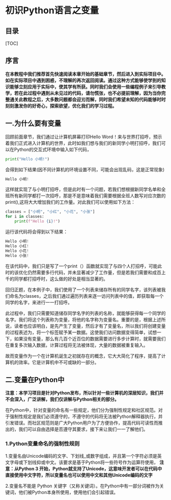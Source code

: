 # 初识Python语言之变量

## 目录

[TOC]

## 序言

**在本教程中我们推荐首先快速阅读本章开始的基础章节，然后进入到实际项目中。如在实际项目中遇到困惑，不理解的再次返回阅读。通过这种方式能够使学到的知识能够立刻应用于实际中，使其学有所获。同时我们会使用一些编程例子来引导教学，若在此过程中遇到从未见过的代码，请勿慌张，也不必提前理解，因为当你完整通关此教程之后，大多数问题都会迎刃而解，同时我们希望未知的代码能够时时刻刻激发你的好奇心，探索欲望，优化我们的学习过程。**

## 一.为什么要有变量

回顾前面章节，我们通过让计算机屏幕打印Hello Word！来与世界打招呼，预示着我们正式进入计算机的世界，此时如我们想与我们的新同学小明打招呼，我们可以在Python的交互式环境中输入如下代码，

````Python {cmd="python"}
print("Hello 小明!")
````

会得到如下结果(因不同计算机的环境设置不同，可能会出现乱码，这是正常现象)

````powershell
Hello 小明!
````

这样就实现了与小明打招呼，但是此时有一个问题，若我们想根据新同学名单和全班所有新同学都打一次招呼，那是不是意味着我们需要根据全班人数写对应次数的print(),这将大大增加我们的工作量。对此我们可以使用如下方法：

````Python {cmd="python"}
classes = ["小明", "小红", "小花", "小张"]
for i in classes:
    print(f"Hello {i}!")
````

运行该代码将会得到以下结果：

````powershell
Hello 小明!
Hello 小红!
Hello 小花!
Hello 小张!
````

在该代码中，我们只是写了一个print（）函数就实现了与四个人打招呼，可能此时的该优化仍然需要多行代码，并未显著减少了工作量，但是若我们需要和成百上千的同学都打招呼时，这么做的好处是相当显著的。

回归正题，在本例子中，我们使用了一个列表来储存所有的同学名字，该列表被我们命名为classes，之后我们通过遍历列表来逐一访问列表中的值，即获取每一个同学的名字，来进行一一打招呼。

此过程中，我们只需要知道储存同学名字的列表的名称，就能够获得每一个同学的名字。我们将这个列表称为变量，将他的名字称为变量名。重要的是，根据上述所说，读者也应该明白，是先产生了变量，然后才有了变量名，所以我们将创建变量的过程表述为，将一个标签赋予某一数据。这使我们访问数据变得简单，试想一下，如果没有变量，那么有几百个近百位的数据需要进行多步计算时，就需要我们在重复多次输入数据，计算过程将无法被体现，大量的数据被重复输入。

故而变量作为一个在计算机诞生之初就存在的概念，它大大简化了程序，提高了计算机的效率。它是计算机中不可或缺的一部分。

## 二.变量在Python中

**注意：本学习项目是针对Python发布，所以针对一些计算机的深层知识，我们并不会深入，广泛讲解，我们仅讲解与Python相关的部分。**

在Python中，针对变量的命名有一些规定，他们分为强制性规定和社区规范。对于强制性规定是我们必须遵守的，不遵守的代码将无法被Python解释器执行，并引发错误。而社区规范则是广大Python用户为了方便协作，提高代码可读性而推出的，我们可以自由选择是否遵守其要求，接下来让我们一一了解他们。

### 1.Python变量命名的强制性规则

1.变量名由Unicode编码的文字、下划线_或数字组成，并且第一个字符必须是英文字母或下划线抑或中文。该要求是基于Python将一些符号作为运算符使用，
**注意：从Python 3 开始，Python就支持了Unicode，这意味开发者可以在代码中直接使用中文字符，所以变量名也可以使用中文和其他Unicode编码的文字**

2.变量名不能是 Python 关键字（又称关键词）。在Python中有一部分词被作为关键词，他们被Python本身所使用，使用他们会引起错误。